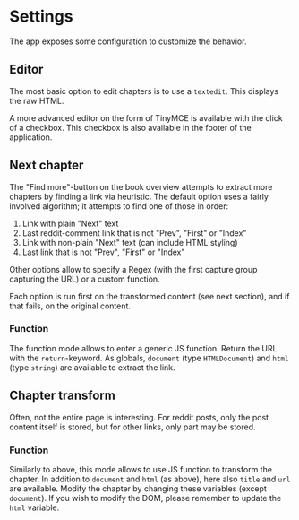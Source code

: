 # Settings

The app exposes some configuration to customize the behavior.


## Editor

The most basic option to edit chapters is to use a `textedit`.
This displays the raw HTML.

A more advanced editor on the form of TinyMCE is available with the click of a checkbox.
This checkbox is also available in the footer of the application.


## Next chapter

The "Find more"-button on the book overview attempts to extract more chapters by finding a link via heuristic.
The default option uses a fairly involved algorithm; it attempts to find one of those in order:

1. Link with plain "Next" text
1. Last reddit-comment link that is not "Prev", "First" or "Index"
1. Link with non-plain "Next" text (can include HTML styling)
1. Last link that is not "Prev", "First" or "Index"

Other options allow to specify a Regex (with the first capture group capturing the URL) or a custom function.

Each option is run first on the transformed content (see next section), and if that fails, on the original content.

### Function

The function mode allows to enter a generic JS function.
Return the URL with the `return`-keyword.
As globals, `document` (type `HTMLDocument`) and `html` (type `string`) are available to extract the link.


## Chapter transform

Often, not the entire page is interesting.
For reddit posts, only the post content itself is stored, but for other links, only part may be stored.

### Function

Similarly to above, this mode allows to use JS function to transform the chapter.
In addition to `document` and `html` (as above), here also `title` and `url` are available.
Modify the chapter by changing these variables (except `document`).
If you wish to modify the DOM, please remember to update the `html` variable.